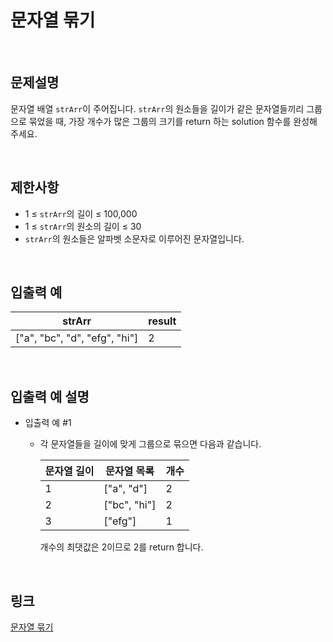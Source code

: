 # 문자열 묶기

<br>

## 문제설명
문자열 배열 `strArr`이 주어집니다. `strArr`의 원소들을 길이가 같은 문자열들끼리 그룹으로 묶었을 때, 가장 개수가 많은 그룹의 크기를 return 하는 solution 함수를 완성해 주세요.

<br>

## 제한사항
- 1 ≤ `strArr`의 길이 ≤ 100,000
- 1 ≤ `strArr`의 원소의 길이 ≤ 30
- `strArr`의 원소들은 알파벳 소문자로 이루어진 문자열입니다.

<br>

## 입출력 예
| strArr | result |
|---|---|
| ["a", "bc", "d", "efg", "hi"] | 2 |

<br>

## 입출력 예 설명
- 입출력 예 #1
    - 각 문자열들을 길이에 맞게 그룹으로 묶으면 다음과 같습니다.

        | 문자열 길이 | 문자열 목록 | 개수 |
        |---|---|---|
        | 1 | ["a", "d"] | 2 |
        | 2 | ["bc", "hi"] | 2 |
        | 3 | ["efg"] | 1 |

        개수의 최댓값은 2이므로 2를 return 합니다.

<br>

## 링크
[문자열 묶기](https://school.programmers.co.kr/learn/courses/30/lessons/181855)
